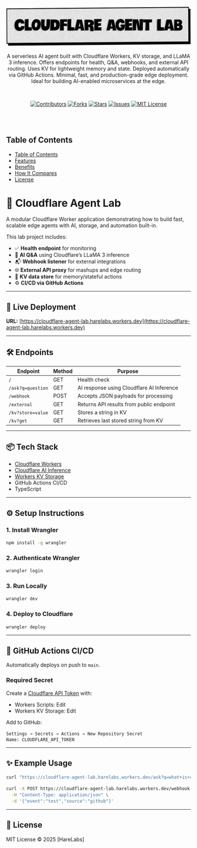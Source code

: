 <p align="center">
   <img src="https://raw.githubusercontent.com/harehimself/cloudflare-agent-lab/master/cloudflare-agent-lab.png">
</p>

<p align="center">
   A serverless AI agent built with Cloudflare Workers, KV storage, and LLaMA 3 inference. Offers endpoints for health, Q&A, webhooks, and external API routing. Uses KV for lightweight memory and state. Deployed automatically via GitHub Actions. Minimal, fast, and production-grade edge deployment. Ideal for building AI-enabled microservices at the edge.
</p>
<br>

<p align="center">
  <a href="https://github.com/harehimself/cloudflare-agent-lab/graphs/contributors">
    <img src="https://img.shields.io/github/contributors/harehimself/cloudflare-agent-lab" alt="Contributors"></a>
  <a href="https://github.com/harehimself/cloudflare-agent-lab/network/members">
    <img src="https://img.shields.io/github/forks/harehimself/cloudflare-agent-lab" alt="Forks"></a>
  <a href="https://github.com/harehimself/cloudflare-agent-lab/stargazers">
    <img src="https://img.shields.io/github/stars/harehimself/cloudflare-agent-lab" alt="Stars"></a>
  <a href="https://github.com/harehimself/cloudflare-agent-lab/issues">
    <img src="https://img.shields.io/github/issues/harehimself/cloudflare-agent-lab" alt="Issues"></a>
  <a href="https://github.com/harehimself/cloudflare-agent-lab/blob/main/LICENSE">
    <img src="https://img.shields.io/github/license/harehimself/cloudflare-agent-lab" alt="MIT License"></a>
</p>

<br><br>

## Table of Contents
- [Table of Contents](#table-of-contents)
- [Features](#features)
- [Benefits](#benefits)
- [How It Compares](#how-it-compares)
- [License](#license)

# 🧠 Cloudflare Agent Lab

A modular Cloudflare Worker application demonstrating how to build fast, scalable edge agents with AI, storage, and automation built-in.

This lab project includes:
- ✅ **Health endpoint** for monitoring
- 🤖 **AI Q&A** using Cloudflare’s LLaMA 3 inference
- 📬 **Webhook listener** for external integrations
- 🌐 **External API proxy** for mashups and edge routing
- 💾 **KV data store** for memory/stateful actions
- ⚙️ **CI/CD via GitHub Actions**

---

## 🚀 Live Deployment
**URL:** [https://cloudflare-agent-lab.harelabs.workers.dev](https://cloudflare-agent-lab.harelabs.workers.dev)

---

## 🛠️ Endpoints
| Endpoint              | Method | Purpose                                  |
|-----------------------|--------|------------------------------------------|
| `/`                  | GET    | Health check                             |
| `/ask?q=question`    | GET    | AI response using Cloudflare AI Inference |
| `/webhook`           | POST   | Accepts JSON payloads for processing     |
| `/external`          | GET    | Returns API results from public endpoint |
| `/kv?store=value`    | GET    | Stores a string in KV                    |
| `/kv?get`            | GET    | Retrieves last stored string from KV     |

---

## 📦 Tech Stack
- [Cloudflare Workers](https://developers.cloudflare.com/workers/)
- [Cloudflare AI Inference](https://developers.cloudflare.com/ai)
- [Workers KV Storage](https://developers.cloudflare.com/kv/)
- GitHub Actions CI/CD
- TypeScript

---

## ⚙️ Setup Instructions

### 1. Install Wrangler
```bash
npm install -g wrangler
```

### 2. Authenticate Wrangler
```bash
wrangler login
```

### 3. Run Locally
```bash
wrangler dev
```

### 4. Deploy to Cloudflare
```bash
wrangler deploy
```

---

## 🔐 GitHub Actions CI/CD
Automatically deploys on push to `main`.

### Required Secret
Create a [Cloudflare API Token](https://dash.cloudflare.com/profile/api-tokens) with:
- Workers Scripts: Edit
- Workers KV Storage: Edit

Add to GitHub:
```
Settings → Secrets → Actions → New Repository Secret
Name: CLOUDFLARE_API_TOKEN
```

---

## ✨ Example Usage
```bash
curl "https://cloudflare-agent-lab.harelabs.workers.dev/ask?q=what+is+cloudflare%3F"
```
```bash
curl -X POST https://cloudflare-agent-lab.harelabs.workers.dev/webhook \
  -H "Content-Type: application/json" \
  -d '{"event":"test","source":"github"}'
```

---

## 📌 License
MIT License © 2025 [HareLabs]
